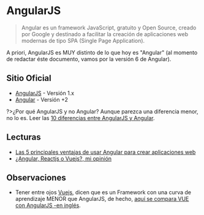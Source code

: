 # AngularJS

>Angular es un framework JavaScript, gratuito y Open Source, creado por Google y destinado a facilitar la creación de aplicaciones web modernas de tipo SPA (Single Page Application).

A priori, AngularJS es MUY distinto de lo que hoy es "Angular" (al momento de redactar éste documento, vamos por la versión 6 de Angular).

## Sitio Oficial

- [AngularJS](https://angularjs.org/) - Versión 1.x
- [Angular](https://angular.io/) - Versión +2 

?>¿Por qué AngularJS y no Angular? Aunque parezca una diferencia menor, no lo es. Leer las [10 diferencias entre AngularJS y Angular](https://www.campusmvp.es/recursos/post/las-10-principales-diferencias-entre-angularjs-y-angular.aspx).

## Lecturas

- [Las 5 principales ventajas de usar Angular para crear aplicaciones web](https://www.campusmvp.es/recursos/post/las-5-principales-ventajas-de-usar-angular-para-crear-aplicaciones-web.aspx)
- [¿Angular, Reactjs o Vuejs?, mi opinión](https://www.uno-de-piera.com/angular-reactjs-vuejs/)

## Observaciones

- Tener entre ojos [Vuejs](https://vuejs.org/), dicen que es un Framework con una curva de aprendizaje MENOR que AngularJS, de hecho, [aquí se compara VUE con AngularJS -en inglés](https://vuejs.org/v2/guide/comparison.html#AngularJS-Angular-1).
